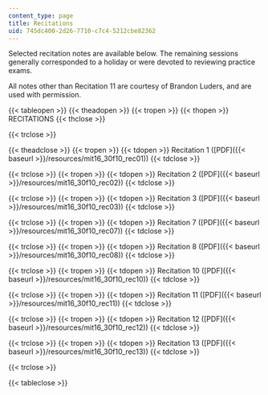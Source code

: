 ```yaml
---
content_type: page
title: Recitations
uid: 745dc400-2d26-7710-c7c4-5212cbe82362
---
```


Selected recitation notes are available below. The remaining sessions generally corresponded to a holiday or were devoted to reviewing practice exams.

All notes other than Recitation 11 are courtesy of Brandon Luders, and are used with permission.

{{< tableopen >}}
{{< theadopen >}}
{{< tropen >}}
{{< thopen >}}
RECITATIONS
{{< thclose >}}

{{< trclose >}}

{{< theadclose >}}
{{< tropen >}}
{{< tdopen >}}
Recitation 1 ([PDF]({{< baseurl >}}/resources/mit16_30f10_rec01))
{{< tdclose >}}

{{< trclose >}}
{{< tropen >}}
{{< tdopen >}}
Recitation 2 ([PDF]({{< baseurl >}}/resources/mit16_30f10_rec02))
{{< tdclose >}}

{{< trclose >}}
{{< tropen >}}
{{< tdopen >}}
Recitation 3 ([PDF]({{< baseurl >}}/resources/mit16_30f10_rec03))
{{< tdclose >}}

{{< trclose >}}
{{< tropen >}}
{{< tdopen >}}
Recitation 7 ([PDF]({{< baseurl >}}/resources/mit16_30f10_rec07))
{{< tdclose >}}

{{< trclose >}}
{{< tropen >}}
{{< tdopen >}}
Recitation 8 ([PDF]({{< baseurl >}}/resources/mit16_30f10_rec08))
{{< tdclose >}}

{{< trclose >}}
{{< tropen >}}
{{< tdopen >}}
Recitation 10 ([PDF]({{< baseurl >}}/resources/mit16_30f10_rec10))
{{< tdclose >}}

{{< trclose >}}
{{< tropen >}}
{{< tdopen >}}
Recitation 11 ([PDF]({{< baseurl >}}/resources/mit16_30f10_rec11))
{{< tdclose >}}

{{< trclose >}}
{{< tropen >}}
{{< tdopen >}}
Recitation 12 ([PDF]({{< baseurl >}}/resources/mit16_30f10_rec12))
{{< tdclose >}}

{{< trclose >}}
{{< tropen >}}
{{< tdopen >}}
Recitation 13 ([PDF]({{< baseurl >}}/resources/mit16_30f10_rec13))
{{< tdclose >}}

{{< trclose >}}

{{< tableclose >}}
